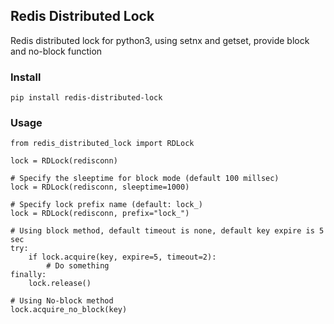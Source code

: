 ## Redis Distributed Lock
Redis distributed lock for python3, using setnx and getset, 
provide block and no-block function
### Install
```
pip install redis-distributed-lock
```
### Usage
```
from redis_distributed_lock import RDLock

lock = RDLock(redisconn)

# Specify the sleeptime for block mode (default 100 millsec)
lock = RDLock(redisconn, sleeptime=1000)

# Specify lock prefix name (default: lock_)
lock = RDLock(redisconn, prefix="lock_")

# Using block method, default timeout is none, default key expire is 5 sec
try:
    if lock.acquire(key, expire=5, timeout=2):
        # Do something
finally:
    lock.release()

# Using No-block method
lock.acquire_no_block(key)
```